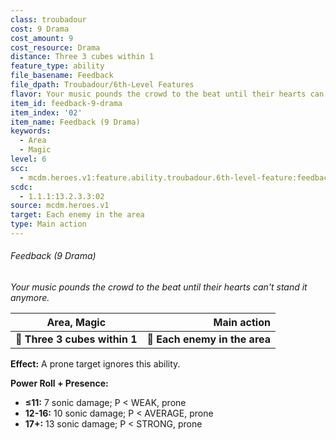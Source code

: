 ```yaml
---
class: troubadour
cost: 9 Drama
cost_amount: 9
cost_resource: Drama
distance: Three 3 cubes within 1
feature_type: ability
file_basename: Feedback
file_dpath: Troubadour/6th-Level Features
flavor: Your music pounds the crowd to the beat until their hearts can't stand it anymore.
item_id: feedback-9-drama
item_index: '02'
item_name: Feedback (9 Drama)
keywords:
  - Area
  - Magic
level: 6
scc:
  - mcdm.heroes.v1:feature.ability.troubadour.6th-level-feature:feedback-9-drama
scdc:
  - 1.1.1:13.2.3.3:02
source: mcdm.heroes.v1
target: Each enemy in the area
type: Main action
---
```


###### Feedback (9 Drama)

*Your music pounds the crowd to the beat until their hearts can't stand it anymore.*

| **Area, Magic**               |               **Main action** |
| ----------------------------- | ----------------------------: |
| **📏 Three 3 cubes within 1** | **🎯 Each enemy in the area** |

**Effect:** A prone target ignores this ability.

**Power Roll + Presence:**

- **≤11:** 7 sonic damage; P < WEAK, prone
- **12-16:** 10 sonic damage; P < AVERAGE, prone
- **17+:** 13 sonic damage; P < STRONG, prone
